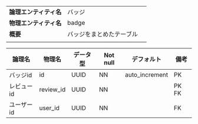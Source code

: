 ||||
|:-|:-|---|
|**論理エンティティ名**|バッジ|
|**物理エンティティ名**|badge|
|**概要**|バッジをまとめたテーブル|
|||

|論理名|物理名|データ型|Not null|デフォルト|備考|
|---|---|---|---|---|---|
|バッジid|id|UUID|NN|auto_increment|PK|
|レビューid|review_id|UUID|NN||PK FK|
|ユーザーid|user_id|UUID|NN||FK|
